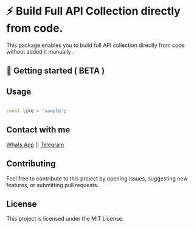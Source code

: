 # ⚡ Build Full API Collection directly from code.

This package enables you to build full API collection directly from code without added it manually .

## 🚀 Getting started ( BETA )



## Usage


```dart

const like = 'sample';
```

Contact with me
---------------

[Whats App](https://wa.me/00972598045064) ||
[Telegram](https://t.me/Abd_Alftah_Al_shanti)

## Contributing

Feel free to contribute to this project by opening issues, suggesting new features, or submitting pull requests.

## License

This project is licensed under the MIT License.